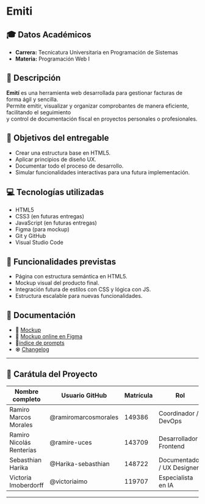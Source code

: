 # Emiti

## 🎓 Datos Académicos
- **Carrera:** Tecnicatura Universitaria en Programación de Sistemas  
- **Materia:** Programación Web I

## 📝 Descripción

**Emití** es una herramienta web desarrollada para gestionar facturas de forma ágil y sencilla.  
Permite emitir, visualizar y organizar comprobantes de manera eficiente, facilitando el seguimiento  
y control de documentación fiscal en proyectos personales o profesionales.

## 🎯 Objetivos del entregable

- Crear una estructura base en HTML5.
- Aplicar principios de diseño UX.
- Documentar todo el proceso de desarrollo.
- Simular funcionalidades interactivas para una futura implementación.

## 💻 Tecnologías utilizadas

- HTML5
- CSS3 (en futuras entregas)
- JavaScript (en futuras entregas)
- Figma (para mockup)
- Git y GitHub
- Visual Studio Code

## 🔧 Funcionalidades previstas

- Página con estructura semántica en HTML5.
- Mockup visual del producto final.
- Integración futura de estilos con CSS y lógica con JS.
- Estructura escalable para nuevas funcionalidades.

## 📑 Documentación

- 🎨 [Mockup](https://github.com/ramiromarcosmorales/emiti-web/tree/develop/docs/01-mockup)
- 🔗 [Mockup online en Figma](https://www.figma.com/proto/h9mE1D1OyWJGGGXtMpGQ6E/Emit%C3%AD-Web?node-id=18-133&p=f&t=fH3ojOpydZFQDtel-0&scaling=min-zoom&content-scaling=fixed&page-id=18%3A132)
- 📁[índice de prompts](docs/02-prompts/prompts.md)
- ♼ [Changelog](https://github.com/ramiromarcosmorales/emiti-web/blob/develop/changelog.md)

---

## 👥 Carátula del Proyecto

| Nombre completo           | Usuario GitHub              | Matrícula | Rol                        |
|---------------------------|-----------------------------|-----------|-----------------------------|
| Ramiro Marcos Morales     | @ramiromarcosmorales        | 149386    | Coordinador / DevOps        |
| Ramiro Nicolás Renterías  | @ramire-uces                | 143709    | Desarrollador Frontend      |
| Sebasthian Harika         | @Harika-sebasthian          | 148722    | Documentador / UX Designer  |
| Victoria Imoberdorff      | @victoriaimo                | 119707    | Especialista en IA          |

---